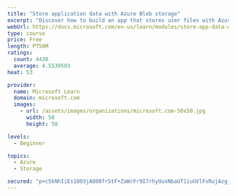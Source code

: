 ```yaml
---
title: "Store application data with Azure Blob storage"
excerpt: "Discover how to build an app that stores user files with Azure Blob storage, use Blob storage in a web app, and use the Azure Storage SDK for .NET Core."
webUrl: https://docs.microsoft.com/en-us/learn/modules/store-app-data-with-azure-blob-storage/
type: course
price: Free
length: PT50M
ratings:
  count: 4430
  average: 4.5539503
heat: 53

provider:
  name: Microsoft Learn
  domain: microsoft.com
  images:
    - url: /assets/images/organizations/microsoft.com-50x50.jpg
      width: 50
      height: 50

levels:
  - Beginner

topics:
  - Azure
  - Storage

secured: "p+c5kNhIiEs10O3jAO08frStF+ZaWrFr9I7rhyUuxNbaUT1iuUVlFvRujAzgj20XY3R/mboIe0T/TQDWq7o/TkpERW6bHEMy4OXl/Jtsiv2j9NmZE86zTrkkbtWpiAA2YDNgYDDZBRRiAvyX21vnJCN11tzIEUJUlmDMmhPbKiFM2puPtMZYxfnBd8j8SL2MFAY8k6v9pkCfRnuEoc/OEblXmMXZoyxKrVExmrsep/79NJafktb24A+mi2w+TukCtH+mRrOGiHiQUTdgrht2CZTgiRN/0CXb7Wy2O1XwlUyADe9kAwqfk+TUWb+pF+hfzoM9QzEoFnlyeCe7VMf9F7qXCv28+kEql3vmrxXaXgwDkXsZmAmlnWosh4zRtSWHIUBMw1V+aceuz6354/tnO9KfIxPu1zf3YTVTEdJnVTU=;DZydIGNDeO4Tkaq33/lQow=="
---
```


